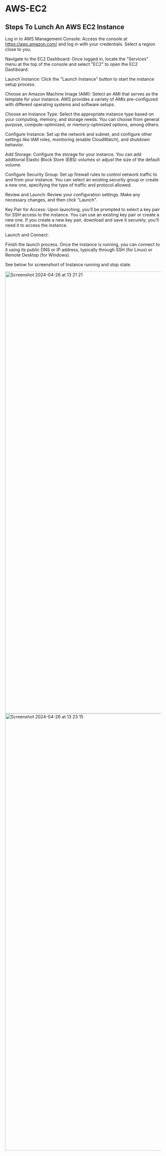 # AWS-EC2

 ## Steps To Lunch An AWS EC2 Instance

Log in to AWS Management Console:
Access the console at https://aws.amazon.com/ and log in with your credentials. Select a region close to you.

Navigate to the EC2 Dashboard:
Once logged in, locate the "Services" menu at the top of the console and select "EC2" to open the EC2 Dashboard.

Launch Instance:
Click the "Launch Instance" button to start the instance setup process.

Choose an Amazon Machine Image (AMI):
Select an AMI that serves as the template for your instance. AWS provides a variety of AMIs pre-configured with different operating systems and software setups.

Choose an Instance Type:
Select the appropriate instance type based on your computing, memory, and storage needs. You can choose from general purpose, compute-optimized, or memory-optimized options, among others.

Configure Instance:
Set up the network and subnet, and configure other settings like IAM roles, monitoring (enable CloudWatch), and shutdown behavior.

Add Storage:
Configure the storage for your instance. You can add additional Elastic Block Store (EBS) volumes or adjust the size of the default volume.

Configure Security Group:
Set up firewall rules to control network traffic to and from your instance. You can select an existing security group or create a new one, specifying the type of traffic and protocol allowed.

Review and Launch:
Review your configuration settings. Make any necessary changes, and then click "Launch".

Key Pair for Access:
Upon launching, you’ll be prompted to select a key pair for SSH access to the instance. You can use an existing key pair or create a new one. If you create a new key pair, download and save it securely; you’ll need it to access the instance.

Launch and Connect:

Finish the launch process. Once the instance is running, you can connect to it using its public DNS or IP address, typically through SSH (for Linux) or Remote Desktop (for Windows).


See below for screenshort of Instance running and stop state. 

<img width="1427" alt="Screenshot 2024-04-26 at 13 21 21" src="https://github.com/Ebube-E/AWS-EC2/assets/98676503/8b484453-a9d4-4f4a-844b-681735f9f3c8">
<img width="1412" alt="Screenshot 2024-04-26 at 13 23 15" src="https://github.com/Ebube-E/AWS-EC2/assets/98676503/7b44b87f-d626-4ec5-a4de-0bd6e291485a">
